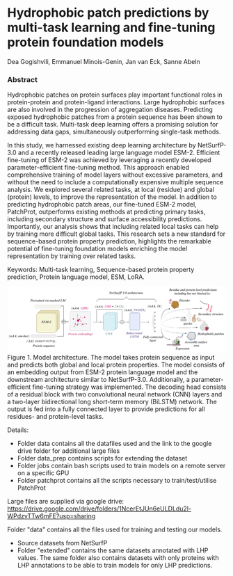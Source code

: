 # Hydrophobic patch predictions by multi-task learning and fine-tuning protein foundation models

Dea Gogishvili, Emmanuel Minois-Genin, Jan van Eck, Sanne Abeln

### Abstract

Hydrophobic patches on protein surfaces play important functional roles in protein-protein and protein-ligand interactions. Large hydrophobic surfaces are also involved in the progression of aggregation diseases. Predicting exposed hydrophobic patches from a protein sequence has been shown to be a difficult task. Multi-task deep learning offers a promising solution for addressing data gaps, simultaneously outperforming single-task methods.

In this study, we harnessed existing deep learning architecture by NetSurfP-3.0 and a recently released leading large language model ESM-2. Efficient fine-tuning of ESM-2 was achieved by leveraging a recently developed parameter-efficient fine-tuning method. This approach enabled comprehensive training of model layers without excessive parameters, and without the need to include a computationally expensive multiple sequence analysis. We explored several related tasks, at local (residue) and global (protein) levels, to improve the representation of the model. In addition to predicting hydrophobic patch areas, our fine-tuned ESM-2 model, PatchProt, outperforms existing methods at predicting primary tasks, including secondary structure and surface accessibility predictions. Importantly, our analysis shows that including related local tasks can help by training more difficult global tasks. This research sets a new standard for sequence-based protein property prediction, highlights the remarkable potential of fine-tuning foundation models enriching the model representation by training over related tasks.

Keywords: Multi-task learning, Sequence-based protein property prediction, Protein language model, ESM, LoRA.

![image](/figures/model.png)
Figure 1. Model architecture. The model takes protein sequence as input and predicts both global and local protein properties. The model consists of an embedding output from ESM-2 protein language model and the downstream architecture similar to NetSurfP-3.0. Additionally, a parameter-efficient fine-tuning strategy was implemented. The decoding head consists of a residual block with two convolutional neural network (CNN) layers and a two-layer bidirectional long short-term memory (BiLSTM) network. The output is fed into a fully connected layer to provide predictions for all residues- and protein-level tasks.

Details:

- Folder data contains all the datafiles used and the link to the google drive folder for additional large files
- Folder data_prep contains scripts for extending the dataset
- Folder jobs contain bash scripts used to train models on a remote server on a specific GPU
- Folder patchprot contains all the scripts necessary to train/test/utilise PatchProt

Large files are supplied via google drive: https://drive.google.com/drive/folders/1NcerEtJUn6eULDLdu2l-WPdzvTTw6mFE?usp=sharing

Folder "data" contains all the files used for training and testing our models. 
- Source datasets from NetSurfP
- Folder "extended" contains the same datasets annotated with LHP values. The same folder also contains datasets with only proteins with LHP annotations to be able to train models for only LHP predictions. 